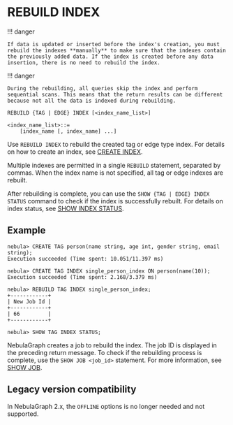 # REBUILD INDEX

!!! danger

    If data is updated or inserted before the index's creation, you must rebuild the indexes **manually** to make sure that the indexes contain the previously added data. If the index is created before any data insertion, there is no need to rebuild the index. 

!!! danger 
 
    During the rebuilding, all queries skip the index and perform sequential scans. This means that the return results can be different because not all the data is indexed during rebuilding.

```ngql
REBUILD {TAG | EDGE} INDEX [<index_name_list>]

<index_name_list>::=
    [index_name [, index_name] ...]
```

Use `REBUILD INDEX` to rebuild the created tag or edge type index. For details on how to create an index, see [CREATE INDEX](1.create-native-index.md).

Multiple indexes are permitted in a single `REBUILD` statement, separated by commas. When the index name is not specified, all tag or edge indexes are rebuilt.

After rebuilding is complete, you can use the `SHOW {TAG | EDGE} INDEX STATUS` command to check if the index is successfully rebuilt. For details on index status, see [SHOW INDEX STATUS](5.show-native-index-status.md).

## Example

```ngql
nebula> CREATE TAG person(name string, age int, gender string, email string);
Execution succeeded (Time spent: 10.051/11.397 ms)

nebula> CREATE TAG INDEX single_person_index ON person(name(10));
Execution succeeded (Time spent: 2.168/3.379 ms)

nebula> REBUILD TAG INDEX single_person_index;
+------------+
| New Job Id |
+------------+
| 66         |
+------------+

nebula> SHOW TAG INDEX STATUS;
```

NebulaGraph creates a job to rebuild the index. The job ID is displayed in the preceding return message. To check if the rebuilding process is complete, use the `SHOW JOB <job_id>` statement. For more information, see [SHOW JOB](../18.operation-and-maintenance-statements/4.job-statements.md/#show-job-job_id).

## Legacy version compatibility

In NebulaGraph 2.x, the `OFFLINE` options is no longer needed and not supported.
